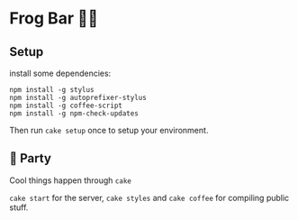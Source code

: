 # Frog Bar 🐸🌱

## Setup

install some dependencies:
```shell
npm install -g stylus
npm install -g autoprefixer-stylus
npm install -g coffee-script
npm install -g npm-check-updates
```

Then run `cake setup` once to setup your environment.

## 🍰 Party

Cool things happen through `cake`

`cake start` for the server, `cake styles` and `cake coffee` for compiling public stuff.
